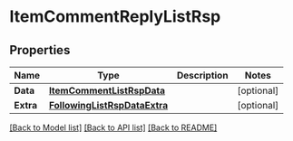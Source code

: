 # ItemCommentReplyListRsp

## Properties

Name | Type | Description | Notes
------------ | ------------- | ------------- | -------------
**Data** | [**ItemCommentListRspData**](ItemCommentListRsp_data.md) |  | [optional] 
**Extra** | [**FollowingListRspDataExtra**](FollowingListRsp_data_extra.md) |  | [optional] 

[[Back to Model list]](../README.md#documentation-for-models) [[Back to API list]](../README.md#documentation-for-api-endpoints) [[Back to README]](../README.md)


